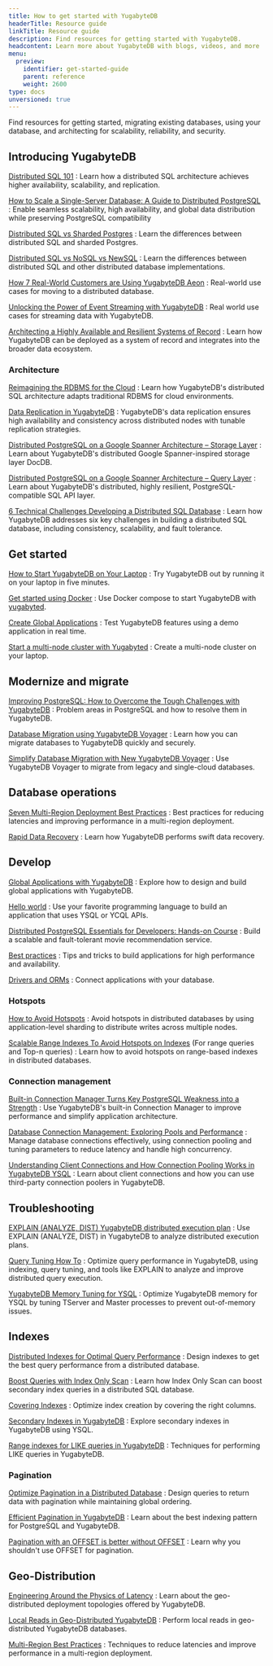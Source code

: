 ```yaml
---
title: How to get started with YugabyteDB
headerTitle: Resource guide
linkTitle: Resource guide
description: Find resources for getting started with YugabyteDB.
headcontent: Learn more about YugabyteDB with blogs, videos, and more
menu:
  preview:
    identifier: get-started-guide
    parent: reference
    weight: 2600
type: docs
unversioned: true
---
```


Find resources for getting started, migrating existing databases, using your database, and architecting for scalability, reliability, and security.

<!--
<ul class="nav yb-pills">

  <li>
    <a href="https://cloud.yugabyte.com/signup" class="orange">
      <img src="/icons/yugabyte.svg"></i>
      Sign Up
    </a>
  </li>
  <li>
    <a href="https://download.yugabyte.com/" class="orange">
      <img src="/icons/database.svg"></i>
      Download Now
    </a>
  </li>
  <li>
    <a href="https://inviter.co/yugabytedb" class="orange">
      <img src="/icons/slack.svg"></i>
      Join Us on Slack
    </a>
  </li>

</ul>
-->

## Introducing YugabyteDB

[Distributed SQL 101](https://www.yugabyte.com/distributed-sql/)
: Learn how a distributed SQL architecture achieves higher availability, scalability, and replication.

[How to Scale a Single-Server Database: A Guide to Distributed PostgreSQL](https://www.yugabyte.com/postgresql/distributed-postgresql/)
: Enable seamless scalability, high availability, and global data distribution while preserving PostgreSQL compatibility

[Distributed SQL vs Sharded Postgres](https://www.linkedin.com/pulse/distributed-things-postgresql-franck-pachot-4fr7e/)
: Learn the differences between distributed SQL and sharded Postgres.

[Distributed SQL vs NoSQL vs NewSQL](https://www.linkedin.com/pulse/distributed-sql-architecture-what-oracle-didnt-grasp-franck-pachot-ngghe)
: Learn the differences between distributed SQL and other distributed database implementations.

[How 7 Real-World Customers are Using YugabyteDB Aeon](https://www.yugabyte.com/blog/customers-use-yugabytedb-managed/)
: Real-world use cases for moving to a distributed database.

[Unlocking the Power of Event Streaming with YugabyteDB](https://www.yugabyte.com/blog/companies-use-yugabytedb-event-streaming/)
: Real world use cases for streaming data with YugabyteDB.

[Architecting a Highly Available and Resilient Systems of Record](https://www.youtube.com/watch?v=34n6QSa-_Pc)
: Learn how YugabyteDB can be deployed as a system of record and integrates into the broader data ecosystem.

### Architecture

[Reimagining the RDBMS for the Cloud](https://www.yugabyte.com/blog/reimagining-the-rdbms-for-the-cloud/)
: Learn how YugabyteDB's distributed SQL architecture adapts traditional RDBMS for cloud environments.

[Data Replication in YugabyteDB](https://www.yugabyte.com/blog/data-replication/)
: YugabyteDB's data replication ensures high availability and consistency across distributed nodes with tunable replication strategies.

[Distributed PostgreSQL on a Google Spanner Architecture – Storage Layer](https://www.yugabyte.com/blog/distributed-postgresql-on-a-google-spanner-architecture-storage-layer/)
: Learn about YugabyteDB's distributed Google Spanner-inspired storage layer DocDB.

[Distributed PostgreSQL on a Google Spanner Architecture – Query Layer](https://www.yugabyte.com/blog/distributed-postgresql-on-a-google-spanner-architecture-query-layer/)
: Learn about YugabyteDB's distributed, highly resilient, PostgreSQL-compatible SQL API layer.

[6 Technical Challenges Developing a Distributed SQL Database](https://www.yugabyte.com/blog/6-technical-challenges-developing-a-distributed-sql-database/)
: Learn how YugabyteDB addresses six key challenges in building a distributed SQL database, including consistency, scalability, and fault tolerance.

## Get started

[How to Start YugabyteDB on Your Laptop](https://www.youtube.com/watch?v=ah_fPDpZjnc)
: Try YugabyteDB out by running it on your laptop in five minutes.

[Get started using Docker](https://github.com/FranckPachot/yugabyted-Compose)
: Use Docker compose to start YugabyteDB with [yugabyted](../../reference/configuration/yugabyted/).

[Create Global Applications](/preview/yugabyte-cloud/managed-labs/)
: Test YugabyteDB features using a demo application in real time.

[Start a multi-node cluster with Yugabyted](../../reference/configuration/yugabyted/#create-a-local-multi-node-cluster)
: Create a multi-node cluster on your laptop.

## Modernize and migrate

[Improving PostgreSQL: How to Overcome the Tough Challenges with YugabyteDB](https://www.yugabyte.com/blog/improve-postgresql/)
: Problem areas in PostgreSQL and how to resolve them in YugabyteDB.

[Database Migration using YugabyteDB Voyager](https://www.youtube.com/playlist?list=PL8Z3vt4qJTkJuqQ2ZH1cnL1yxVEi9swwR)
: Learn how you can migrate databases to YugabyteDB quickly and securely.

[Simplify Database Migration with New YugabyteDB Voyager](https://www.yugabyte.com/blog/simplify-database-migration-voyager/)
: Use YugabyteDB Voyager to migrate from legacy and single-cloud databases.

## Database operations

[Seven Multi-Region Deployment Best Practices](https://www.yugabyte.com/blog/multi-region-database-deployment-best-practices/)
: Best practices for reducing latencies and improving performance in a multi-region deployment.

[Rapid Data Recovery](https://www.yugabyte.com/blog/rapid-data-recovery-database-amazon-s3/)
: Learn how YugabyteDB performs swift data recovery.

## Develop

[Global Applications with YugabyteDB](https://www.youtube.com/watch?v=jqZxUydBaMQ)
: Explore how to design and build global applications with YugabyteDB.

[Hello world](/preview/tutorials/build-apps/)
: Use your favorite programming language to build an application that uses YSQL or YCQL APIs.

[Distributed PostgreSQL Essentials for Developers: Hands-on Course](https://www.youtube.com/watch?v=rqJBFQ-4Hgk)
: Build a scalable and fault-tolerant movie recommendation service.

[Best practices](../../develop/best-practices-ysql/)
: Tips and tricks to build applications for high performance and availability.

[Drivers and ORMs](../../drivers-orms/)
: Connect applications with your database.

### Hotspots

[How to Avoid Hotspots](https://www.yugabyte.com/blog/distributed-databases-hotspots-range-based-indexes/)
: Avoid hotspots in distributed databases by using application-level sharding to distribute writes across multiple nodes.

[Scalable Range Indexes To Avoid Hotspots on Indexes](https://dev.to/yugabyte/scalable-range-sharding-with-yugabytedb-1o51) (For range queries and Top-n queries)
: Learn how to avoid hotspots on range-based indexes in distributed databases.

### Connection management

[Built-in Connection Manager Turns Key  PostgreSQL Weakness into a Strength](https://www.yugabyte.com/blog/connection-pooling-management/)
: Use YugabyteDB's built-in Connection Manager to improve performance and simplify application architecture.

[Database Connection Management: Exploring Pools and Performance](https://www.yugabyte.com/blog/database-connection-management/)
: Manage database connections effectively, using connection pooling and tuning parameters to reduce latency and handle high concurrency.

[Understanding Client Connections and How Connection Pooling Works in YugabyteDB YSQL](https://www.yugabyte.com/blog/how-connection-pooling-works/)
: Learn about client connections and how you can use third-party connection poolers in YugabyteDB.

## Troubleshooting

[EXPLAIN (ANALYZE, DIST) YugabyteDB distributed execution plan](https://dev.to/franckpachot/explain-analyze-dist-4nlc)
: Use EXPLAIN (ANALYZE, DIST) in YugabyteDB to analyze distributed execution plans.

[Query Tuning How To](/preview/explore/query-1-performance/)
: Optimize query performance in YugabyteDB, using indexing, query tuning, and tools like EXPLAIN to analyze and improve distributed query execution.

[YugabyteDB Memory Tuning for YSQL](https://www.yugabyte.com/blog/optimizing-yugabytedb-memory-tuning-for-ysql/)
: Optimize YugabyteDB memory for YSQL by tuning TServer and Master processes to prevent out-of-memory issues.

## Indexes

[Distributed Indexes for Optimal Query Performance](https://www.yugabyte.com/blog/design-indexes-query-performance-distributed-database/)
: Design indexes to get the best query performance from a distributed database.

[Boost Queries with Index Only Scan](https://www.yugabyte.com/blog/how-a-distributed-sql-database-boosts-secondary-index-queries-with-index-only-scan/)
: Learn how Index Only Scan can boost secondary index queries in a distributed SQL database.

[Covering Indexes](https://dev.to/yugabyte/covering-index-nuances-which-columns-to-cover-where-order-by-limit-select-1f4m)
: Optimize index creation by covering the right columns.

[Secondary Indexes in YugabyteDB](../explore/ysql-language-features/indexes-constraints/secondary-indexes-ysql/)
: Explore secondary indexes in YugabyteDB using YSQL.

[Range indexes for LIKE queries in YugabyteDB](https://dev.to/yugabyte/range-indexes-for-like-queries-in-yugabytedb-10kd)
: Techniques for performing LIKE queries in YugabyteDB.

### Pagination

[Optimize Pagination in a Distributed Database](https://www.yugabyte.com/blog/optimize-pagination-distributed-data-maintain-ordering/)
: Design queries to return data with pagination while maintaining global ordering.

[Efficient Pagination in YugabyteDB](https://dev.to/yugabyte/efficient-pagination-in-yugabytedb-postgresql-4h5a)
: Learn about the best indexing pattern for PostgreSQL and YugabyteDB.

[Pagination with an OFFSET is better without OFFSET](https://dev.to/franckpachot/pagination-with-an-offset-is-better-without-offset-5fah)
: Learn why you shouldn't use OFFSET for pagination.

## Geo-Distribution

[Engineering Around the Physics of Latency](https://www.yugabyte.com/blog/geo-distribution-in-yugabytedb-engineering-around-the-physics-of-latency/)
: Learn about the geo-distributed deployment topologies offered by YugabyteDB.

[Local Reads in Geo-Distributed YugabyteDB](https://dev.to/franckpachot/series/18625)
: Perform local reads in geo-distributed YugabyteDB databases.

[Multi-Region Best Practices](https://www.yugabyte.com/blog/multi-region-database-deployment-best-practices/)
: Techniques to reduce latencies and improve performance in a multi-region deployment.

